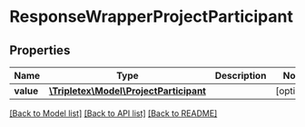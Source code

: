 # ResponseWrapperProjectParticipant

## Properties
Name | Type | Description | Notes
------------ | ------------- | ------------- | -------------
**value** | [**\Tripletex\Model\ProjectParticipant**](ProjectParticipant.md) |  | [optional] 

[[Back to Model list]](../../README.md#documentation-for-models) [[Back to API list]](../../README.md#documentation-for-api-endpoints) [[Back to README]](../../README.md)

